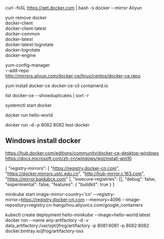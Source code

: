 curl -fsSL https://get.docker.com | bash -s docker --mirror Aliyun

yum remove docker \
docker-client \
docker-client-latest \
docker-common \
docker-latest \
docker-latest-logrotate \
docker-logrotate \
docker-engine

yum-config-manager \
--add-repo \
http://mirrors.aliyun.com/docker-ce/linux/centos/docker-ce.repo

yum install docker-ce docker-ce-cli containerd.io

list docker-ce --showduplicates | sort -r

systemctl start docker

docker run hello-world

docker run -d -p 8082:8082 test-docker

## Windows install docker
https://hub.docker.com/editions/community/docker-ce-desktop-windows
https://docs.microsoft.com/zh-cn/windows/wsl/install-win10

{
"registry-mirrors": [
"https://registry.docker-cn.com",
"https://docker.mirrors.ustc.edu.cn",
"http://hub-mirror.c.163.com",
"https://mirror.baidubce.com"
],
"insecure-registries": [],
"debug": false,
"experimental": false,
"features": {
"buildkit": true
}
}

minikube start  image-mirror-country='cn' --registry-mirror=https://registry.docker-cn.com  --memory=4096 
--image-repository=registry.cn-hangzhou.aliyuncs.com/google_containers


kubectl create deployment hello-minikube --image=hello-world:latest
docker run --name any-artifactory -d -v data_artifactory:/var/opt/jfrog/artifactory -p 8081:8081 -p 8082:8082 docker.bintray.io/jfrog/artifactory-oss